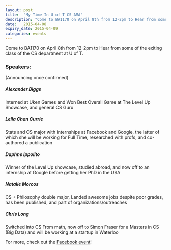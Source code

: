 ```yaml
---
layout: post
title:  "My Time In U of T CS AMA"
description: "Come to BA1170 on April 8th from 12-2pm to Hear from some of the exiting class of the CS department at U of T"
date:   2015-04-08
expiry_date: 2015-04-09
categories: events
---
```


Come to BA1170 on April 8th from 12-2pm to Hear from some of the exiting class of the CS department at U of T.

### Speakers:
(Announcing once confirmed)

##### Alexander Biggs 
Interned at Uken Games and Won Best Overall Game at The Level Up Showcase, and general CS Guru

##### Leila Chan Currie
Stats and CS major with internships at Facebook and Google, the latter of which she will be working for Full Time, researched with profs, and co-authored a publication

##### Daphne Ippolito
Winner of the Level Up showcase, studied abroad, and now off to an internship at Google before getting her PhD in the USA

##### Natalie Morcos
CS + Philosophy double major, Landed awesome jobs despite poor grades, has been published, and part of organizations/outreaches

##### Chris Long
Switched into CS From math, now off to Simon Fraser for a Masters in CS (Big Data) and will be working at a startup in Waterloo

For more, check out the [Facebook event](https://www.facebook.com/events/1423068441328788/)!
